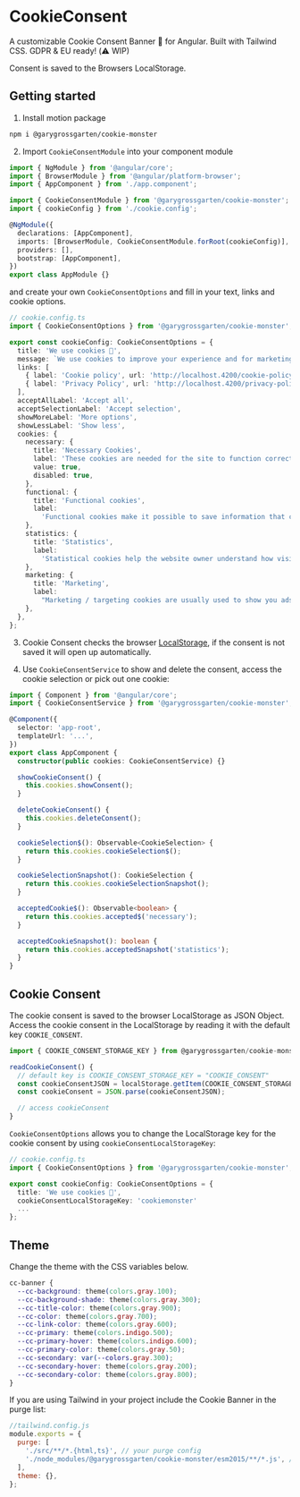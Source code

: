 # CookieConsent

A customizable Cookie Consent Banner 🍪 for Angular. Built with Tailwind CSS. GDPR & EU ready! (⚠️ WIP)

Consent is saved to the Browsers LocalStorage.

## Getting started

1. Install motion package

```bash
npm i @garygrossgarten/cookie-monster
```

2. Import `CookieConsentModule` into your component module

```ts
import { NgModule } from '@angular/core';
import { BrowserModule } from '@angular/platform-browser';
import { AppComponent } from './app.component';

import { CookieConsentModule } from '@garygrossgarten/cookie-monster';
import { cookieConfig } from './cookie.config';

@NgModule({
  declarations: [AppComponent],
  imports: [BrowserModule, CookieConsentModule.forRoot(cookieConfig)],
  providers: [],
  bootstrap: [AppComponent],
})
export class AppModule {}
```

and create your own `CookieConsentOptions` and fill in your text, links and cookie options.

```ts
// cookie.config.ts
import { CookieConsentOptions } from '@garygrossgarten/cookie-monster';

export const cookieConfig: CookieConsentOptions = {
  title: 'We use cookies 🍪',
  message: `We use cookies to improve your experience and for marketing.`,
  links: [
    { label: 'Cookie policy', url: 'http://localhost.4200/cookie-policy' },
    { label: 'Privacy Policy', url: 'http://localhost.4200/privacy-policy' },
  ],
  acceptAllLabel: 'Accept all',
  acceptSelectionLabel: 'Accept selection',
  showMoreLabel: 'More options',
  showLessLabel: 'Show less',
  cookies: {
    necessary: {
      title: 'Necessary Cookies',
      label: 'These cookies are needed for the site to function correctly.',
      value: true,
      disabled: true,
    },
    functional: {
      title: 'Functional cookies',
      label:
        'Functional cookies make it possible to save information that changes the way the website appears or acts.',
    },
    statistics: {
      title: 'Statistics',
      label:
        'Statistical cookies help the website owner understand how visitors interact with the website by collecting and reporting information.',
    },
    marketing: {
      title: 'Marketing',
      label:
        "Marketing / targeting cookies are usually used to show you ads that match your interests. When you visit another website, your browser's cookie is recognized and selected ads are displayed to you based on the information stored in this cookie (Art. 6 para. 1 p. 1 a) DSGVO).",
    },
  },
};
```

3. Cookie Consent checks the browser [LocalStorage](#cookie-consent), if the consent is not saved it will open up automatically.

4. Use `CookieConsentService` to show and delete the consent, access the cookie selection or pick out one cookie:

```ts
import { Component } from '@angular/core';
import { CookieConsentService } from '@garygrossgarten/cookie-monster';

@Component({
  selector: 'app-root',
  templateUrl: '...',
})
export class AppComponent {
  constructor(public cookies: CookieConsentService) {}

  showCookieConsent() {
    this.cookies.showConsent();
  }

  deleteCookieConsent() {
    this.cookies.deleteConsent();
  }

  cookieSelection$(): Observable<CookieSelection> {
    return this.cookies.cookieSelection$();
  }

  cookieSelectionSnapshot(): CookieSelection {
    return this.cookies.cookieSelectionSnapshot();
  }

  acceptedCookie$(): Observable<boolean> {
    return this.cookies.accepted$('necessary');
  }

  acceptedCookieSnapshot(): boolean {
    return this.cookies.acceptedSnapshot('statistics');
  }
}
```

## Cookie Consent

The cookie consent is saved to the browser LocalStorage as JSON Object. Access the cookie consent in the LocalStorage by reading it with the default key `COOKIE_CONSENT`.

```ts
import { COOKIE_CONSENT_STORAGE_KEY } from @garygrossgarten/cookie-monster;

readCookieConsent() {
  // default key is COOKIE_CONSENT_STORAGE_KEY = "COOKIE_CONSENT"
  const cookieConsentJSON = localStorage.getItem(COOKIE_CONSENT_STORAGE_KEY);
  const cookieConsent = JSON.parse(cookieConsentJSON);

  // access cookieConsent
}
```

`CookieConsentOptions` allows you to change the LocalStorage key for the cookie consent by using `cookieConsentLocalStorageKey`:

```ts
// cookie.config.ts
import { CookieConsentOptions } from '@garygrossgarten/cookie-monster';

export const cookieConfig: CookieConsentOptions = {
  title: 'We use cookies 🍪',
  cookieConsentLocalStorageKey: 'cookiemonster'
  ...
};
```

## Theme

Change the theme with the CSS variables below.

```css
cc-banner {
  --cc-background: theme(colors.gray.100);
  --cc-background-shade: theme(colors.gray.300);
  --cc-title-color: theme(colors.gray.900);
  --cc-color: theme(colors.gray.700);
  --cc-link-color: theme(colors.gray.600);
  --cc-primary: theme(colors.indigo.500);
  --cc-primary-hover: theme(colors.indigo.600);
  --cc-primary-color: theme(colors.gray.50);
  --cc-secondary: var(--colors.gray.300);
  --cc-secondary-hover: theme(colors.gray.200);
  --cc-secondary-color: theme(colors.gray.800);
}
```

If you are using Tailwind in your project include the Cookie Banner in the purge list:

```js
//tailwind.config.js
module.exports = {
  purge: [
    './src/**/*.{html,ts}', // your purge config
    './node_modules/@garygrossgarten/cookie-monster/esm2015/**/*.js', // 👈 cookie banner component
  ],
  theme: {},
};
```
